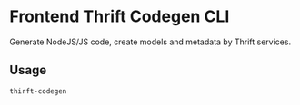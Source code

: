 # Frontend Thrift Codegen CLI

Generate NodeJS/JS code, create models and metadata by Thrift services.

## Usage

```shell
thirft-codegen
```
